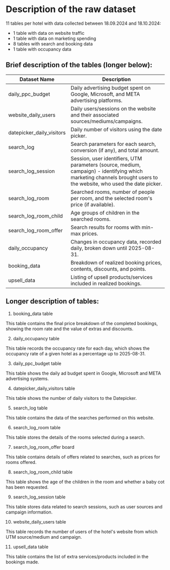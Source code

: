 # Description of the raw dataset

11 tables per hotel with data collected between 18.09.2024 and 18.10.2024:
- 1 table with data on website traffic
- 1 table with data on marketing spending
- 8 tables with search and booking data
- 1 table with occupancy data 

## Brief description of the tables (longer below):

| Dataset Name             | Description                                                                                                                                                                |
|--------------------------|----------------------------------------------------------------------------------------------------------------------------------------------------------------------------|
| daily_ppc_budget         | Daily advertising budget spent on Google, Microsoft, and META advertising platforms.                                                                                      |
| website_daily_users      | Daily users/sessions on the website and their associated sources/mediums/campaigns.                                                                                       |
| datepicker_daily_visitors| Daily number of visitors using the date picker.                                                                                                          |
| search_log               | Search parameters for each search, conversion (if any), and total amount.                                                                                                 |
| search_log_session       | Session, user identifiers, UTM parameters (source, medium, campaign) - identifying which marketing channels brought users to the website, who used the date picker. |
| search_log_room          | Searched rooms, number of people per room, and the selected room's price (if available).                                                                                  |
| search_log_room_child    | Age groups of children in the searched rooms.                                                                                                                             |
| search_log_room_offer    | Search results for rooms with min-max prices.                                                                                                                             |
| daily_occupancy          | Changes in occupancy data, recorded daily, broken down until 2025-08-31.                                                                                                  |
| booking_data             | Breakdown of realized booking prices, contents, discounts, and points.                                                                                        |
| upsell_data              | Listing of upsell products/services included in realized bookings.                                                               |


## Longer description of tables:

1. booking_data table

This table contains the final price breakdown of the completed bookings, showing the room rate and the value of extras and discounts.

2. daily_occupancy table

This table records the occupancy rate for each day, which shows the occupancy rate of a given hotel as a percentage up to 2025-08-31.

3. daily_ppc_budget table

This table shows the daily ad budget spent in Google, Microsoft and META advertising systems.

4. datepicker_daily_visitors table

This table shows the number of daily visitors to the Datepicker.

5. search_log table

This table contains the data of the searches performed on this website.

6. search_log_room table

This table stores the details of the rooms selected during a search.

7. search_log_room_offer board

This table contains details of offers related to searches, such as prices for rooms offered.

8. search_log_room_child table

This table shows the age of the children in the room and whether a baby cot has been requested.

9. search_log_session table

This table stores data related to search sessions, such as user sources and campaign information.

10. website_daily_users table

This table records the number of users of the hotel's website from which UTM source/medium and campaign.

11. upsell_data table

This table contains the list of extra services/products included in the bookings made.